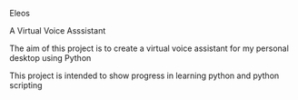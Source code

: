 Eleos

A Virtual Voice Asssistant

The aim of this project is to create a virtual voice assistant for my personal desktop using Python

This project is intended to show progress in learning python and python scripting

